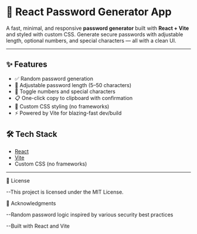 # 🔐 React Password Generator App

A fast, minimal, and responsive **password generator** built with **React + Vite** and styled with custom CSS. Generate secure passwords with adjustable length, optional numbers, and special characters — all with a clean UI.

---

## ✨ Features

- ✅ Random password generation
- 🔢 Adjustable password length (5–50 characters)
- 🔡 Toggle numbers and special characters
- 📋 One-click copy to clipboard with confirmation
- 🎨 Custom CSS styling (no frameworks)
- ⚡ Powered by Vite for blazing-fast dev/build

## 🛠️ Tech Stack

- [React](https://reactjs.org/)
- [Vite](https://vitejs.dev/)
- Custom CSS (no frameworks)

---
📄 License

--This project is licensed under the MIT License.


🙌 Acknowledgments

--Random password logic inspired by various security best practices

--Built with  React and Vite